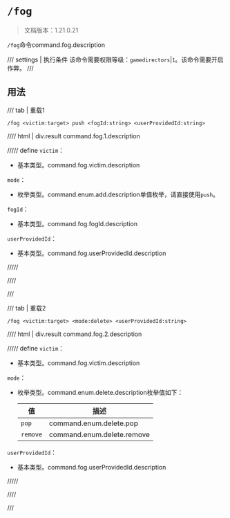 # `/fog`

> 文档版本：1.21.0.21

`/fog`命令command.fog.description

/// settings | 执行条件
该命令需要权限等级：`gamedirectors`|`1`。该命令需要开启作弊。
///

## 用法

/// tab | 重载1
```mcfunction
/fog <victim:target> push <fogId:string> <userProvidedId:string>
```

//// html | div.result
command.fog.1.description

///// define
`victim`：<!-- md:samp target -->

- 基本类型。command.fog.victim.description

`mode`：<!-- md:samp add -->

- 枚举类型。command.enum.add.description单值枚举，请直接使用`push`。

`fogId`：<!-- md:samp string -->

- 基本类型。command.fog.fogId.description

`userProvidedId`：<!-- md:samp string -->

- 基本类型。command.fog.userProvidedId.description


/////

////

///

/// tab | 重载2
```mcfunction
/fog <victim:target> <mode:delete> <userProvidedId:string>
```

//// html | div.result
command.fog.2.description

///// define
`victim`：<!-- md:samp target -->

- 基本类型。command.fog.victim.description

`mode`：<!-- md:samp delete -->

- 枚举类型。command.enum.delete.description枚举值如下：

  |值|描述|
  |---|---|
  |`pop`|command.enum.delete.pop|
  |`remove`|command.enum.delete.remove|


`userProvidedId`：<!-- md:samp string -->

- 基本类型。command.fog.userProvidedId.description


/////

////

///
